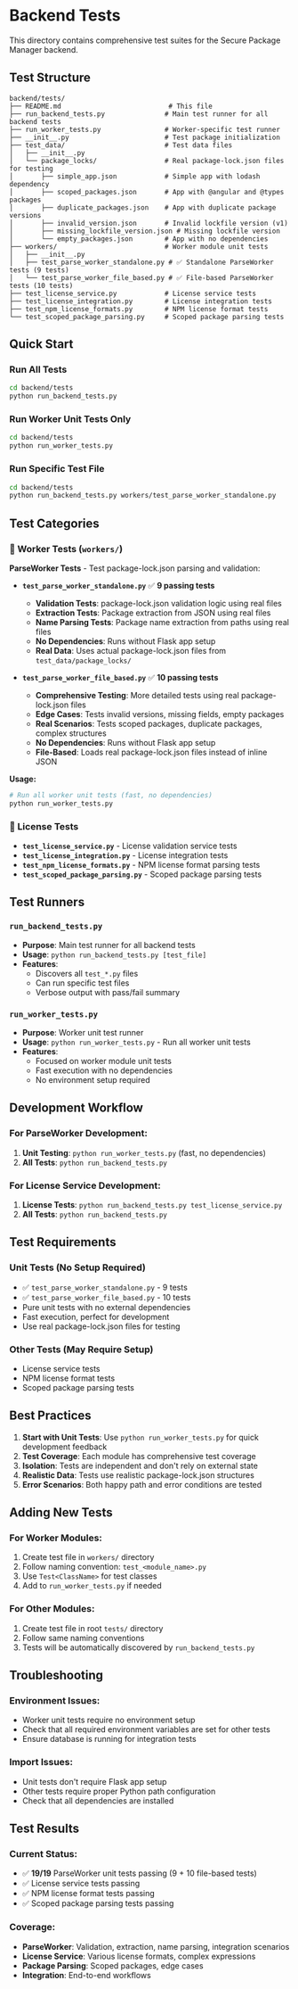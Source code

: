 # Backend Tests

This directory contains comprehensive test suites for the Secure Package Manager backend.

## Test Structure

```
backend/tests/
├── README.md                           # This file
├── run_backend_tests.py               # Main test runner for all backend tests
├── run_worker_tests.py                # Worker-specific test runner
├── __init__.py                        # Test package initialization
├── test_data/                         # Test data files
│   ├── __init__.py
│   └── package_locks/                 # Real package-lock.json files for testing
│       ├── simple_app.json            # Simple app with lodash dependency
│       ├── scoped_packages.json       # App with @angular and @types packages
│       ├── duplicate_packages.json    # App with duplicate package versions
│       ├── invalid_version.json       # Invalid lockfile version (v1)
│       ├── missing_lockfile_version.json # Missing lockfile version
│       └── empty_packages.json        # App with no dependencies
├── workers/                           # Worker module unit tests
│   ├── __init__.py
│   ├── test_parse_worker_standalone.py # ✅ Standalone ParseWorker tests (9 tests)
│   └── test_parse_worker_file_based.py # ✅ File-based ParseWorker tests (10 tests)
├── test_license_service.py            # License service tests
├── test_license_integration.py        # License integration tests
├── test_npm_license_formats.py        # NPM license format tests
└── test_scoped_package_parsing.py     # Scoped package parsing tests
```

## Quick Start

### Run All Tests
```bash
cd backend/tests
python run_backend_tests.py
```

### Run Worker Unit Tests Only
```bash
cd backend/tests
python run_worker_tests.py
```

### Run Specific Test File
```bash
cd backend/tests
python run_backend_tests.py workers/test_parse_worker_standalone.py
```

## Test Categories

### 🚀 Worker Tests (`workers/`)

**ParseWorker Tests** - Test package-lock.json parsing and validation:

- **`test_parse_worker_standalone.py`** ✅ **9 passing tests**
  - **Validation Tests**: package-lock.json validation logic using real files
  - **Extraction Tests**: Package extraction from JSON using real files
  - **Name Parsing Tests**: Package name extraction from paths using real files
  - **No Dependencies**: Runs without Flask app setup
  - **Real Data**: Uses actual package-lock.json files from `test_data/package_locks/`

- **`test_parse_worker_file_based.py`** ✅ **10 passing tests**
  - **Comprehensive Testing**: More detailed tests using real package-lock.json files
  - **Edge Cases**: Tests invalid versions, missing fields, empty packages
  - **Real Scenarios**: Tests scoped packages, duplicate packages, complex structures
  - **No Dependencies**: Runs without Flask app setup
  - **File-Based**: Loads real package-lock.json files instead of inline JSON

**Usage:**
```bash
# Run all worker unit tests (fast, no dependencies)
python run_worker_tests.py
```

### 📄 License Tests

- **`test_license_service.py`** - License validation service tests
- **`test_license_integration.py`** - License integration tests  
- **`test_npm_license_formats.py`** - NPM license format parsing tests
- **`test_scoped_package_parsing.py`** - Scoped package parsing tests

## Test Runners

### `run_backend_tests.py`
- **Purpose**: Main test runner for all backend tests
- **Usage**: `python run_backend_tests.py [test_file]`
- **Features**: 
  - Discovers all `test_*.py` files
  - Can run specific test files
  - Verbose output with pass/fail summary

### `run_worker_tests.py`
- **Purpose**: Worker unit test runner
- **Usage**: `python run_worker_tests.py` - Run all worker unit tests
- **Features**:
  - Focused on worker module unit tests
  - Fast execution with no dependencies
  - No environment setup required

## Development Workflow

### For ParseWorker Development:
1. **Unit Testing**: `python run_worker_tests.py` (fast, no dependencies)
2. **All Tests**: `python run_backend_tests.py`

### For License Service Development:
1. **License Tests**: `python run_backend_tests.py test_license_service.py`
2. **All Tests**: `python run_backend_tests.py`

## Test Requirements

### Unit Tests (No Setup Required)
- ✅ `test_parse_worker_standalone.py` - 9 tests
- ✅ `test_parse_worker_file_based.py` - 10 tests
- Pure unit tests with no external dependencies
- Fast execution, perfect for development
- Use real package-lock.json files for testing

### Other Tests (May Require Setup)
- License service tests
- NPM license format tests
- Scoped package parsing tests

## Best Practices

1. **Start with Unit Tests**: Use `python run_worker_tests.py` for quick development feedback
2. **Test Coverage**: Each module has comprehensive test coverage
3. **Isolation**: Tests are independent and don't rely on external state
4. **Realistic Data**: Tests use realistic package-lock.json structures
5. **Error Scenarios**: Both happy path and error conditions are tested

## Adding New Tests

### For Worker Modules:
1. Create test file in `workers/` directory
2. Follow naming convention: `test_<module_name>.py`
3. Use `Test<ClassName>` for test classes
4. Add to `run_worker_tests.py` if needed

### For Other Modules:
1. Create test file in root `tests/` directory
2. Follow same naming conventions
3. Tests will be automatically discovered by `run_backend_tests.py`

## Troubleshooting

### Environment Issues:
- Worker unit tests require no environment setup
- Check that all required environment variables are set for other tests
- Ensure database is running for integration tests

### Import Issues:
- Unit tests don't require Flask app setup
- Other tests require proper Python path configuration
- Check that all dependencies are installed

## Test Results

### Current Status:
- ✅ **19/19** ParseWorker unit tests passing (9 + 10 file-based tests)
- ✅ License service tests passing
- ✅ NPM license format tests passing
- ✅ Scoped package parsing tests passing

### Coverage:
- **ParseWorker**: Validation, extraction, name parsing, integration scenarios
- **License Service**: Various license formats, complex expressions
- **Package Parsing**: Scoped packages, edge cases
- **Integration**: End-to-end workflows